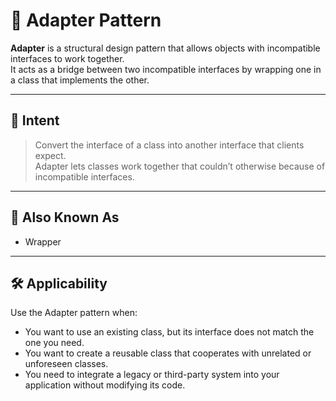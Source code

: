 # 🔌 Adapter Pattern

**Adapter** is a structural design pattern that allows objects with incompatible interfaces to work together.  
It acts as a bridge between two incompatible interfaces by wrapping one in a class that implements the other.

---

## 🧠 Intent

> Convert the interface of a class into another interface that clients expect.  
> Adapter lets classes work together that couldn’t otherwise because of incompatible interfaces.

---

## 🔧 Also Known As

- Wrapper

---

## 🛠️ Applicability

Use the Adapter pattern when:

- You want to use an existing class, but its interface does not match the one you need.
- You want to create a reusable class that cooperates with unrelated or unforeseen classes.
- You need to integrate a legacy or third-party system into your application without modifying its code.




